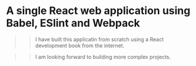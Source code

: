 # A single React web application using Babel, ESlint and Webpack

>> I have built this applicatin from scratch using a React development book from the internet.  

>> I am looking forward to building more complex projects.

